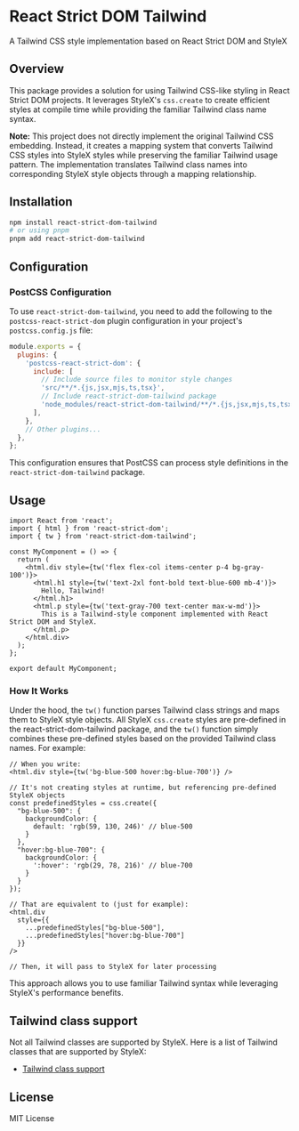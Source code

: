 # React Strict DOM Tailwind

A Tailwind CSS style implementation based on React Strict DOM and StyleX

## Overview

This package provides a solution for using Tailwind CSS-like styling in React Strict DOM projects. It leverages StyleX's `css.create` to create efficient styles at compile time while providing the familiar Tailwind class name syntax.

**Note:** This project does not directly implement the original Tailwind CSS embedding. Instead, it creates a mapping system that converts Tailwind CSS styles into StyleX styles while preserving the familiar Tailwind usage pattern. The implementation translates Tailwind class names into corresponding StyleX style objects through a mapping relationship.


## Installation

```bash
npm install react-strict-dom-tailwind
# or using pnpm
pnpm add react-strict-dom-tailwind
```

## Configuration

### PostCSS Configuration

To use `react-strict-dom-tailwind`, you need to add the following to the `postcss-react-strict-dom` plugin configuration in your project's `postcss.config.js` file:

```js
module.exports = {
  plugins: {
    'postcss-react-strict-dom': {
      include: [
        // Include source files to monitor style changes
        'src/**/*.{js,jsx,mjs,ts,tsx}',
        // Include react-strict-dom-tailwind package
        'node_modules/react-strict-dom-tailwind/**/*.{js,jsx,mjs,ts,tsx}',
      ],
    },
    // Other plugins...
  },
};
```

This configuration ensures that PostCSS can process style definitions in the `react-strict-dom-tailwind` package.

## Usage

```tsx
import React from 'react';
import { html } from 'react-strict-dom';
import { tw } from 'react-strict-dom-tailwind';

const MyComponent = () => {
  return (
    <html.div style={tw('flex flex-col items-center p-4 bg-gray-100')}>
      <html.h1 style={tw('text-2xl font-bold text-blue-600 mb-4')}>
        Hello, Tailwind!
      </html.h1>
      <html.p style={tw('text-gray-700 text-center max-w-md')}>
        This is a Tailwind-style component implemented with React Strict DOM and StyleX.
      </html.p>
    </html.div>
  );
};

export default MyComponent;
```


### How It Works

Under the hood, the `tw()` function parses Tailwind class strings and maps them to StyleX style objects. All StyleX `css.create` styles are pre-defined in the react-strict-dom-tailwind package, and the `tw()` function simply combines these pre-defined styles based on the provided Tailwind class names. For example:

```tsx
// When you write:
<html.div style={tw('bg-blue-500 hover:bg-blue-700')} />

// It's not creating styles at runtime, but referencing pre-defined StyleX objects
const predefinedStyles = css.create({
  "bg-blue-500": {
    backgroundColor: {
      default: 'rgb(59, 130, 246)' // blue-500
    }
  },
  "hover:bg-blue-700": {
    backgroundColor: {
      ':hover': 'rgb(29, 78, 216)' // blue-700
    }
  }
});

// That are equivalent to (just for example):
<html.div
  style={{
    ...predefinedStyles["bg-blue-500"],
    ...predefinedStyles["hover:bg-blue-700"]
  }}
/>

// Then, it will pass to StyleX for later processing
```

This approach allows you to use familiar Tailwind syntax while leveraging StyleX's performance benefits.

## Tailwind class support

Not all Tailwind classes are supported by StyleX. Here is a list of Tailwind classes that are supported by StyleX:

- [Tailwind class support](https://github.com/FrederickTAT/react-strict-dom-tailwind/blob/master/tailwind-support.md)


## License

MIT License